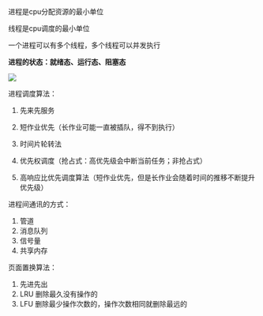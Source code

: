 进程是cpu分配资源的最小单位

线程是cpu调度的最小单位

一个进程可以有多个线程，多个线程可以并发执行



**进程的状态：就绪态、运行态、阻塞态**



![](https://img-blog.csdn.net/20170820104518889?watermark/2/text/aHR0cDovL2Jsb2cuY3Nkbi5uZXQvcWljaGVuZzc3Nw==/font/5a6L5L2T/fontsize/400/fill/I0JBQkFCMA==/dissolve/70/gravity/SouthEast)







进程调度算法：

1. 先来先服务

2. 短作业优先（长作业可能一直被插队，得不到执行）

3. 时间片轮转法

4. 优先权调度（抢占式：高优先级会中断当前任务；非抢占式）

5. 高响应比优先调度算法（短作业优先，但是长作业会随着时间的推移不断提升优先级）



进程间通讯的方式：

1. 管道
2. 消息队列
3. 信号量
4. 共享内存



页面置换算法：

1. 先进先出
2. LRU 删除最久没有操作的
3. LFU 删除最少操作次数的，操作次数相同就删除最远的



